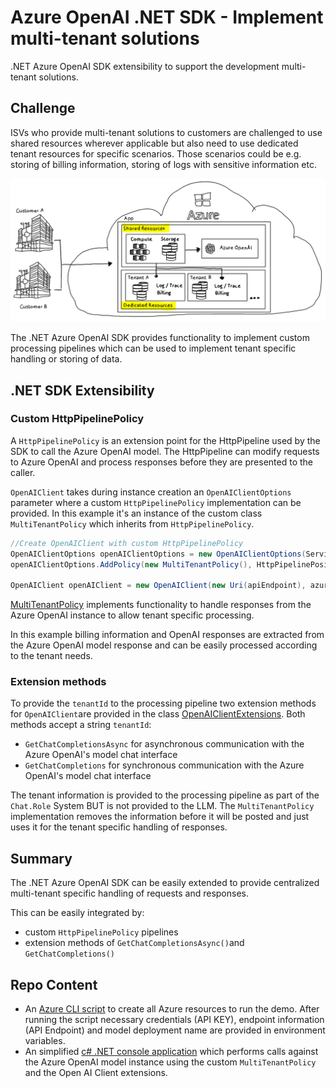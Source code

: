 # Azure OpenAI .NET SDK - Implement multi-tenant solutions

.NET Azure OpenAI SDK extensibility to support the development multi-tenant solutions.

## Challenge

ISVs who provide multi-tenant solutions to customers are challenged to use shared resources wherever applicable but also need to use dedicated tenant resources for specific scenarios. Those scenarios could be e.g. storing of billing information, storing of logs with sensitive information etc.

![Challenge](media/images/Challenge.png)

The .NET Azure OpenAI SDK provides functionality to implement custom processing pipelines which can be used to implement tenant specific handling or storing of data.

## .NET SDK Extensibility

### Custom HttpPipelinePolicy

A `HttpPipelinePolicy` is an extension point for the HttpPipeline used by the SDK to call the Azure OpenAI model. The HttpPipeline can modify requests to Azure OpenAI and process responses before they are presented to the caller.

`OpenAIClient` takes during instance creation an `OpenAIClientOptions` parameter where a custom `HttpPipelinePolicy` implementation can be provided. In this example it's an instance of the custom class `MultiTenantPolicy` which inherits from `HttpPipelinePolicy`.

```csharp
//Create OpenAIClient with custom HttpPipelinePolicy
OpenAIClientOptions openAIClientOptions = new OpenAIClientOptions(ServiceVersion.V2023_03_15_Preview); 
openAIClientOptions.AddPolicy(new MultiTenantPolicy(), HttpPipelinePosition.BeforeTransport);

OpenAIClient openAIClient = new OpenAIClient(new Uri(apiEndpoint), azureKeyCredential, openAIClientOptions);
```

[MultiTenantPolicy](src/PipelinePolicy/MultiTenantPolicy.cs) implements functionality to handle responses from the Azure OpenAI instance to allow tenant specific processing.

In this example billing information and OpenAI responses are extracted from the Azure OpenAI model response and can be easily processed according to the tenant needs. 

### Extension methods

To provide the `tenantId` to the processing pipeline two extension methods for `OpenAIClient`are provided in the class [OpenAIClientExtensions](src/PipelinePolicy/OpenAIClientExtensions.cs). Both methods accept a string `tenantId`:

- `GetChatCompletionsAsync` for asynchronous communication with the Azure OpenAI's model chat interface
- `GetChatCompletions` for synchronous communication with the Azure OpenAI's model chat interface

The tenant information is provided to the processing pipeline as part of the `Chat.Role` System BUT is not provided to the LLM. The `MultiTenantPolicy` implementation removes the information before it will be posted and just uses it for the tenant specific handling of responses.

## Summary

The .NET Azure OpenAI SDK can be easily extended to provide centralized multi-tenant specific handling of requests and responses.

This can be easily integrated by:

- custom `HttpPipelinePolicy` pipelines
- extension methods of `GetChatCompletionsAsync()`and `GetChatCompletions()`

## Repo Content

- An [Azure CLI script](src/CreateEnv/CreateEnv.azcli) to create all Azure resources to run the demo. After running the script necessary credentials (API KEY), endpoint information (API Endpoint) and model deployment name are provided in environment variables.
- An simplified [c# .NET console application](src/client) which performs calls against the Azure OpenAI model instance using the custom `MultiTenantPolicy` and the Open AI Client extensions.

